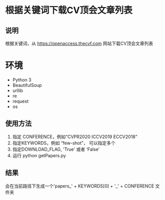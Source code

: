 # 根据关键词下载CV顶会文章列表

## 说明

根据关键词，从 https://openaccess.thecvf.com 网站下载CV顶会文章列表

# 环境

+ Python 3
+ BeautifulSoup 
+ urllib
+ re
+ request
+ os



## 使用方法

1. 指定 CONFERENCE，例如“CVPR2020 ICCV2019 ECCV2018”
2. 指定KEYWORDS，例如 “few-shot”， 可以指定多个
3. 指定DOWNLOAD_FLAG, 'True' 或者 ‘False'
4. 运行 python getPapers.py



##  结果

会在当前路径下生成一个'papers\_' + KEYWORDS[0] + '_' + CONFERENCE 文件夹


